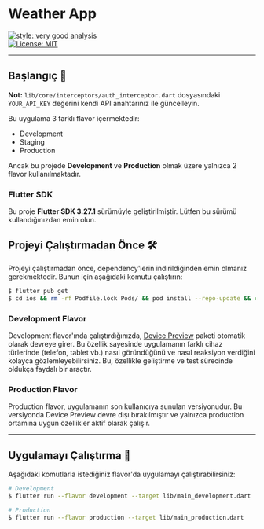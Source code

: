 # Weather App

[![style: very good analysis][very_good_analysis_badge]][very_good_analysis_link]  
[![License: MIT][license_badge]][license_link]

---

## Başlangıç 🚀

**Not:** `lib/core/interceptors/auth_interceptor.dart` dosyasındaki `YOUR_API_KEY` değerini kendi API anahtarınız ile güncelleyin.

Bu uygulama 3 farklı flavor içermektedir:

- Development
- Staging
- Production

Ancak bu projede **Development** ve **Production** olmak üzere yalnızca 2 flavor kullanılmaktadır.

### Flutter SDK

Bu proje **Flutter SDK 3.27.1** sürümüyle geliştirilmiştir. Lütfen bu sürümü kullandığınızdan emin
olun.

## Projeyi Çalıştırmadan Önce 🛠️

Projeyi çalıştırmadan önce, dependency'lerin indirildiğinden emin olmanız gerekmektedir. Bunun için
aşağıdaki komutu çalıştırın:

```sh
$ flutter pub get
$ cd ios && rm -rf Podfile.lock Pods/ && pod install --repo-update && cd ../
```

### Development Flavor

Development flavor'ında
çalıştırdığınızda, [Device Preview](https://pub.dev/packages/device_preview_plus) paketi otomatik
olarak devreye girer. Bu özellik sayesinde uygulamanın farklı cihaz türlerinde (telefon, tablet vb.)
nasıl göründüğünü ve nasıl reaksiyon verdiğini kolayca gözlemleyebilirsiniz. Bu, özellikle
geliştirme ve test sürecinde oldukça faydalı bir araçtır.

### Production Flavor

Production flavor, uygulamanın son kullanıcıya sunulan versiyonudur. Bu versiyonda Device Preview
devre dışı bırakılmıştır ve yalnızca production ortamına uygun özellikler aktif olarak çalışır.

---

## Uygulamayı Çalıştırma 🚀

Aşağıdaki komutlarla istediğiniz flavor'da uygulamayı çalıştırabilirsiniz:

```sh
# Development
$ flutter run --flavor development --target lib/main_development.dart

# Production
$ flutter run --flavor production --target lib/main_production.dart
```

[flutter_localizations_link]: https://api.flutter.dev/flutter/flutter_localizations/flutter_localizations-library.html

[internationalization_link]: https://flutter.dev/docs/development/accessibility-and-localization/internationalization

[license_badge]: https://img.shields.io/badge/license-MIT-blue.svg

[license_link]: https://opensource.org/licenses/MIT

[very_good_analysis_badge]: https://img.shields.io/badge/style-very_good_analysis-B22C89.svg

[very_good_analysis_link]: https://pub.dev/packages/very_good_analysis

[very_good_cli_link]: https://github.com/VeryGoodOpenSource/very_good_cli
